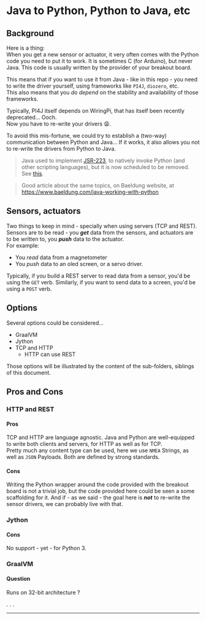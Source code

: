 # Java to Python, Python to Java, etc

## Background
Here is a thing:  
When you get a new sensor or actuator, it very often comes with the Python code you need
to put it to work. It is sometimes C (for Arduino), but never Java. This code is usually written by the
provider of your breakout board.

This means that if you want to use it from Java - like in this repo - you need to write the driver yourself, using
frameworks like `PI4J`, `diozero`, etc.  
This also means that you _do depend_ on the stability and availability of those frameworks.

Typically, PI4J itself depends on WiringPi, that has itself been recently deprecated... Ooch.    
Now you have to re-write your drivers 😩.

To avoid this mis-fortune, we could try to establish a (two-way) communication
between Python and Java... If it works, it also allows you not to re-write the drivers from Python to Java.

> Java used to implement [JSR-223](https://www.jcp.org/en/jsr/detail?id=223), to natively invoke Python (and other scripting languages),
> but it is now scheduled to be removed.  
> See [this](https://www.baeldung.com/java-working-with-python).

> Good article about the same topics, on Baeldung website, at <https://www.baeldung.com/java-working-with-python>

## Sensors, actuators
Two things to keep in mind - specially when using servers (TCP and REST). Sensors are to be read - you **_get_** data from the sensors,
and actuators are to be written to, you _**push**_ data to the actuator.  
For example:
- You _read_ data from a magnetometer
- You _push_ data to an oled screen, or a servo driver.

Typically, if you build a REST server to read data from a sensor, you'd be using the `GET` verb.
Similarly, if you want to send data to a screen, you'd be using a `POST` verb.

## Options
Several options could be considered...
- GraalVM
- Jython
- TCP and HTTP
  - HTTP can use REST

Those options will be illustrated by the content of the sub-folders, siblings of this document.

## Pros and Cons

### HTTP and REST
#### Pros
TCP and HTTP are language agnostic. Java and Python are well-equipped to write both clients and servers, 
for HTTP as well as for TCP.  
Pretty much any content type can be used, here we use `NMEA` Strings, as well as `JSON` Payloads. Both are defined by strong standards.

#### Cons
Writing the Python wrapper around the code provided with the breakout board is not a trivial job,
but the code provided here could be seen a some scaffolding for it. And if - as we said -
the goal here is _**not**_ to re-write the sensor drivers, we can probably live with that.

### Jython
#### Cons
No support - yet - for Python 3.

### GraalVM
#### Question
Runs on 32-bit architecture ?


. . .

---
